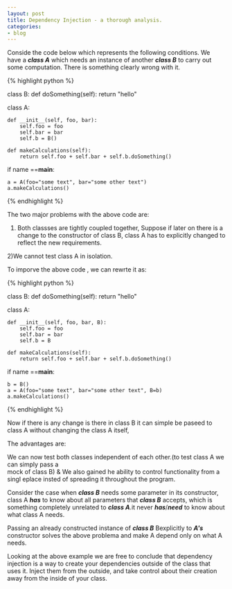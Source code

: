 ```yaml
---
layout: post
title: Dependency Injection - a thorough analysis.
categories:
- blog
---
```


Conside the  code below which represents the following conditions.
We have a ***class A*** which needs an instance of another ***class B*** to carry out some computation.
There is something clearly wrong with it.

{% highlight python %}

class B:
    def doSomething(self):
        return "hello"

class A:

    def __init__(self, foo, bar):
        self.foo = foo
        self.bar = bar
        self.b = B()

    def makeCalculations(self):
        return self.foo + self.bar + self.b.doSomething()


if name ==__main__:

    a = A(foo="some text", bar="some other text")
    a.makeCalculations()

{% endhighlight %}

The two major problems with the above code are:
1) Both classses are tightly coupled together, Suppose if later on there is a change to the constructor of class B, class A has to explicitly changed to reflect the new requirements.

2)We cannot test class A in isolation.

To imporve the above code , we can rewrte it as:

{% highlight python %}

class B:
    def doSomething(self):
        return "hello"

class A:

    def __init__(self, foo, bar, B):
        self.foo = foo
        self.bar = bar
        self.b = B

    def makeCalculations(self):
        return self.foo + self.bar + self.b.doSomething()


if name ==__main__:

    
    b = B()
    a = A(foo="some text", bar="some other text", B=b)
    a.makeCalculations()

{% endhighlight %}

Now if there is any change is there in class B it can simple be paseed to class A without changing the class A itself,

The advantages are:

We can now test both classes independent of each other.(to test class A we can simply pass a  
mock of class B) & We also gained he ability to control functionality from a singl eplace insted of spreading it throughout the program.

Consider the case when ***class B*** needs some parameter in its constructor, class A ***has*** to know
about all parameters that ***class B*** accepts, which is something completely unrelated to ***class A***.it never 
***has***/***need*** to know about what class A needs.


Passing an already constructed instance of ***class B***  Bexplicitly to ***A's*** constructor solves the above problema and make A depend only on what A needs.    

Looking at the above example we are free to conclude that dependency injection is a way to create your dependencies outside of the class that uses it. Inject them from the outside, and take control about their creation away from the inside of your class. 








